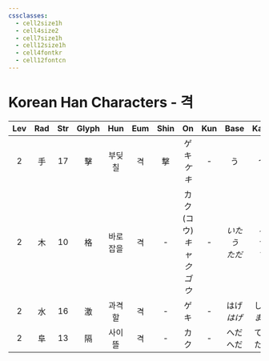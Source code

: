 ```yaml
---
cssclasses:
  - cell2size1h
  - cell4size2
  - cell7size1h
  - cell12size1h
  - cell4fontkr
  - cell12fontcn
---
```


# Korean Han Characters - 격

| Lev | Rad | Str | Glyph | Hun  | Eum | Shin |             On              | Kun |      Base       |     Kana      | Simp | Man |  Can  | Viet |
| :-: | :-: | :-: | :---: | :--: | :-: | :--: | :-------------------------: | :-: | :-------------: | :-----------: | :--: | :-: | :---: | :--: |
|  2  |  手  | 17  |   擊   | 부딪칠  |  격  |  撃   |         ゲキ<br>*ケキ*          |  -  |        う        |       つ       |  击   | jī  | gik1  |      |
|  2  |  木  | 10  |   格   | 바로잡을 |  격  |  -   | カク<br>(コウ)<br>*キャク*<br>*ゴウ* |  -  | *いた<br>う<br>ただ* | *る<br>つ<br>す* |  -   | gé  | gaak3 |      |
|  2  |  水  | 16  |   激   | 과격할  |  격  |  -   |             ゲキ              |  -  |   はげ<br>*はげ*    |  しい<br>*ます*   |  -   | jī  | gik1  |      |
|  2  |  阜  | 13  |   隔   | 사이 뜰 |  격  |  -   |             カク              |  -  |    へだ<br>へだ     |   てる<br>たる    |  -   | gé  | gaak3 |      |
